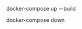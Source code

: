 <!-- docker command to run and built -->
docker-compose up --build
<!-- docker command to down  -->
docker-compose down
